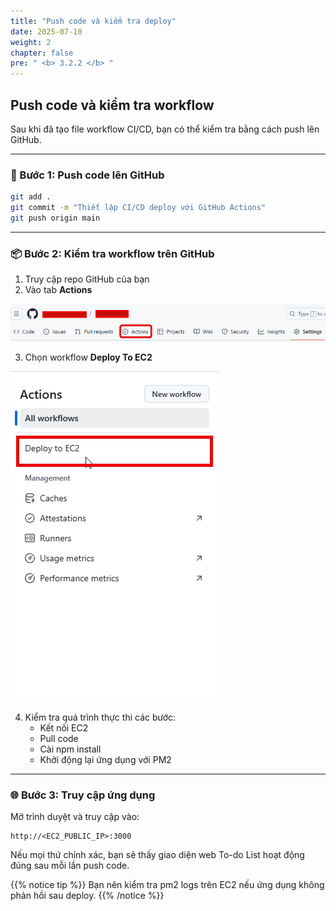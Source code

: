 ```yaml
---
title: "Push code và kiểm tra deploy"
date: 2025-07-10
weight: 2
chapter: false
pre: " <b> 3.2.2 </b> "
---
```


## Push code và kiểm tra workflow

Sau khi đã tạo file workflow CI/CD, bạn có thể kiểm tra bằng cách push lên GitHub.

---

### 🚀 Bước 1: Push code lên GitHub

```bash
git add .
git commit -m "Thiết lập CI/CD deploy với GitHub Actions"
git push origin main
```

---

### 📦 Bước 2: Kiểm tra workflow trên GitHub

1. Truy cập repo GitHub của bạn
2. Vào tab **Actions**

![Act](/images/3.deploy/004-github-action.png)

3. Chọn workflow **Deploy To EC2**

![Sec](/images/3.deploy/005-github-action.png)

4. Kiểm tra quá trình thực thi các bước:
   - Kết nối EC2
   - Pull code
   - Cài npm install
   - Khởi động lại ứng dụng với PM2

---

### 🌐 Bước 3: Truy cập ứng dụng

Mở trình duyệt và truy cập vào:

```
http://<EC2_PUBLIC_IP>:3000
```

Nếu mọi thứ chính xác, bạn sẽ thấy giao diện web To-do List hoạt động đúng sau mỗi lần push code.

{{% notice tip %}}
Bạn nên kiểm tra pm2 logs trên EC2 nếu ứng dụng không phản hồi sau deploy.
{{% /notice %}}